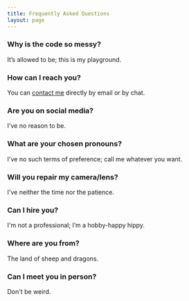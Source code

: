 ```yaml
---
title: Frequently Asked Questions
layout: page
---
```


### Why is the code so messy? ###

It’s allowed to be; this is my playground.

### How can I reach you? ###

You can [contact me](https://martbetz.github.io/contact.html) directly by email or by chat. 

### Are you on social media? ###

I've no reason to be.

### What are your chosen pronouns? ###

I've no such terms of preference; call me whatever you want. 

### Will you repair my camera/lens? ###

I've neither the time nor the patience.

### Can I hire you? ###

I'm not a professional; I’m a hobby-happy hippy.

### Where are you from? ###

The land of sheep and dragons.

### Can I meet you in person? ###

Don't be weird.




